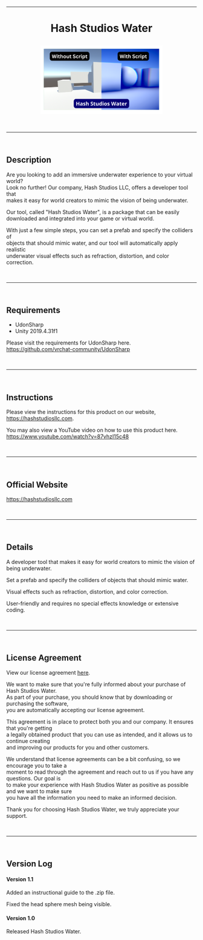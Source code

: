 
------------------------

# <p align="center"> Hash Studios Water </p>

<p align="center"> <img src="https://github.com/Hash-Studios-LLC/HashStudiosWater/blob/main/images/HashStudiosWaterShowcase-NOBACKGROUND.png?raw=trueshot2.png?raw=true" alt="youtubechannel" width="64%" height="36%"> </p>

<br>

------------------------

<br>

## Description

Are you looking to add an immersive underwater experience to your virtual world? 
<br>Look no further! Our company, Hash Studios LLC, offers a developer tool that 
<br>makes it easy for world creators to mimic the vision of being underwater. 

Our tool, called "Hash Studios Water", is a package that can be easily 
<br>downloaded and integrated into your game or virtual world. 

With just a few simple steps, you can set a prefab and specify the colliders of 
<br>objects that should mimic water, and our tool will automatically apply realistic 
<br>underwater visual effects such as refraction, distortion, and color correction.

<br>

------------------------

<br>

## Requirements

* UdonSharp 
* Unity 2019.4.31f1 

Please visit the requirements for UdonSharp here. 
<br>https://github.com/vrchat-community/UdonSharp

<br>

------------------------

<br>

## Instructions

Please view the instructions for this product on our website, 
<br>https://hashstudiosllc.com. 

You may also view a YouTube video on how to use this product here. 
<br>https://www.youtube.com/watch?v=87vhzI15c48

<br>

------------------------

<br>

## Official Website

https://hashstudiosllc.com

<br>

------------------------

<br>

## Details

A developer tool that makes it easy for world creators to mimic the vision of being underwater. 

Set a prefab and specify the colliders of objects that should mimic water. 

Visual effects such as refraction, distortion, and color correction. 

User-friendly and requires no special effects knowledge or extensive coding.

<br>

------------------------

<br>

## License Agreement

View our license agreement [here](https://drive.google.com/file/d/1-zxVmuv-lEcXTcOc9DyYn2paBkshKIZI/view?usp=sharing).

We want to make sure that you're fully informed about your purchase of Hash Studios Water. 
<br>As part of your purchase, you should know that by downloading or purchasing the software, 
<br>you are automatically accepting our license agreement. 

This agreement is in place to protect both you and our company. It ensures that you're getting 
<br>a legally obtained product that you can use as intended, and it allows us to continue creating 
<br>and improving our products for you and other customers. 

We understand that license agreements can be a bit confusing, so we encourage you to take a 
<br>moment to read through the agreement and reach out to us if you have any questions. Our goal is 
<br>to make your experience with Hash Studios Water as positive as possible and we want to make sure 
<br>you have all the information you need to make an informed decision. 

Thank you for choosing Hash Studios Water, we truly appreciate your support.

<br>

------------------------

<br>

## Version Log

#### Version 1.1 

Added an instructional guide to the .zip file.

Fixed the head sphere mesh being visible. 

#### Version 1.0 

Released Hash Studios Water.
